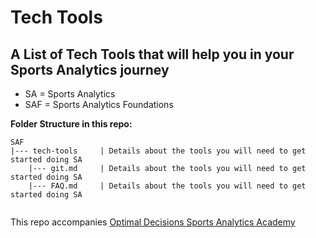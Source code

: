 # Tech Tools

## A List of Tech Tools that will help you in your Sports Analytics journey

- SA = Sports Analytics
- SAF = Sports Analytics Foundations

**Folder Structure in this repo:**

```
SAF 
|--- tech-tools     | Details about the tools you will need to get started doing SA
    |--- git.md     | Details about the tools you will need to get started doing SA
    |--- FAQ.md     | Details about the tools you will need to get started doing SA


```

This repo accompanies [Optimal Decisions Sports Analytics Academy](https://optimaldecisions.github.io/sports-analytics/)
